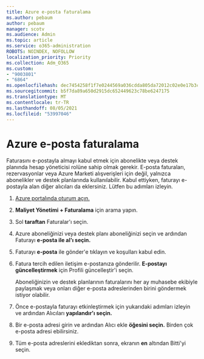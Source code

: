 ```yaml
---
title: Azure e-posta faturalama
ms.author: pebaum
author: pebaum
manager: scotv
ms.audience: Admin
ms.topic: article
ms.service: o365-administration
ROBOTS: NOINDEX, NOFOLLOW
localization_priority: Priority
ms.collection: Adm_O365
ms.custom:
- "9003801"
- "6864"
ms.openlocfilehash: dec7454258f1f7e0244569a036cdda805da72012c02e0e17b3c1d192f0a2639e
ms.sourcegitcommit: b5f7da89a650d2915dc652449623c78be6247175
ms.translationtype: MT
ms.contentlocale: tr-TR
ms.lasthandoff: 08/05/2021
ms.locfileid: "53997046"
---
```

# <a name="azure-email-invoicing"></a>Azure e-posta faturalama

Faturasını e-postayla almayı kabul etmek için abonelikte veya destek planında hesap yöneticisi rolüne sahip olmak gerekir. E-posta faturaları, rezervasyonlar veya Azure Marketi alışverişleri için değil, yalnızca abonelikler ve destek planlarında kullanılabilir. Kabul ettiyken, faturayı e-postayla alan diğer alıcıları da eklersiniz. Lütfen bu adımları izleyin.

1. [Azure portalında oturum açın.](https://portal.azure.com/)
2. **Maliyet Yönetimi + Faturalama** için arama yapın.
3. Sol **taraftan** Faturalar'ı seçin.
4. Azure aboneliğinizi veya destek planı aboneliğinizi seçin ve ardından Faturayı **e-posta ile al'ı seçin.**
5. Faturayı **e-posta** ile gönder'e tıklayın ve koşulları kabul edin.
6. Fatura tercih edilen iletişim e-postanıza gönderilir. **E-postayı güncelleştirmek** için Profili güncelleştir'i seçin.  

    Aboneliğinizin ve destek planlarının faturalarını her ay muhasebe ekibiyle paylaşmak veya onları diğer e-posta adreslerinden birini göndermek istiyor olabilir.  

7. Önce e-postayla faturayı etkinleştirmek için yukarıdaki adımları izleyin ve ardından Alıcıları  **yapılandır'ı seçin.**
8. Bir e-posta adresi girin ve ardından Alıcı ekle **öğesini seçin.** Birden çok e-posta adresi ebilirsiniz.
9. Tüm e-posta adreslerini eklediktan sonra, ekranın **en** altından Bitti'yi seçin.
